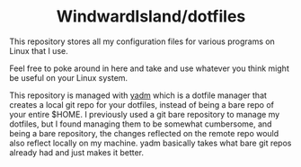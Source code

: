 <h1 align="center">WindwardIsland/dotfiles</h1>

This repository stores all my configuration files for various programs on Linux that I use.

Feel free to poke around in here and take and use whatever you think might be useful on your Linux system.

This repository is managed with [yadm](https://yadm.io/) which is a dotfile manager that creates a local git repo for your dotfiles, instead of being a bare repo of your entire $HOME. I previously used a git bare repository to manage my dotfiles, but I found managing them to be somewhat cumbersome, and being a bare repository, the changes reflected on the remote repo would also reflect locally on my machine. yadm basically takes what bare git repos already had and just makes it better.
